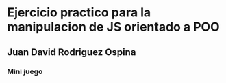 # Ejercicio practico para la manipulacion de JS orientado a POO
## Juan David Rodriguez Ospina
### Mini juego 